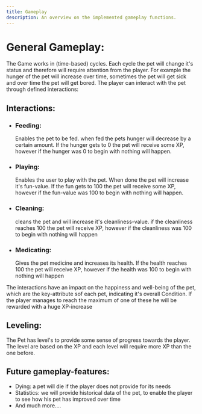 ```yaml
---
title: Gameplay
description: An overview on the implemented gameplay functions.
---
```

<h1>General Gameplay:</h1>
<p>The Game works in (time-based) cycles.
Each cycle the pet will change it's status and therefore will require attention from the player.
For example the hunger of the pet will increase over time, sometimes the pet will get sick and over time the pet will get bored. The player can interact with the pet through defined interactions:</p>
<h2>Interactions:</h2>
<ul>
  <li>
    <h3>Feeding:</h3>
    <p>
    Enables the pet to be fed. when fed the pets hunger will decrease by a certain amount.
    If the hunger gets to 0 the pet will receive some XP, however if the hunger was 0 to begin with nothing will happen.
    </p>
</li>
  <li>
    <h3>Playing:</h3>
    <p>
    Enables the user to play with the pet. When done the pet will increase it's fun-value. 
    If the fun gets to 100 the pet will receive some XP, however if the fun-value was 100 to begin with nothing will happen.
    </p>
</li>
  <li>
<h3>Cleaning:</h3>
<p>cleans the pet and will increase it's cleanliness-value. if the cleanliness reaches 100 the pet will receive XP, however if the cleanliness was 100 to begin with nothing will happen</p>
</li>
  <li><h3>Medicating:</h3>
<p>Gives the pet medicine and increases its health. If the health reaches 100 the pet will receive XP, however if the health was 100 to begin with nothing will happen
</p></li>
</ul> 
<p>The interactions have an impact on the happiness and well-being of the pet, which are the key-attribute sof each pet, indicating it's overall Condition.
If the player manages to reach the maximum of one of these he will be rewarded with a huge XP-increase</p>
<h2>Leveling:</h2>
<p>The Pet has level's to provide some sense of progress towards the player. The level are based on the XP and each level will require more XP than the one before.</p>
<h2>Future gameplay-features:</h2>
<ul>
<li>Dying: a pet will die if the player does not provide for its needs</li>
<li>Statistics: we will provide historical data of the pet, to enable the player to see how his pet has improved over time</li>
<li>And much more....</li></ul>
